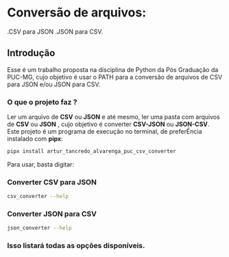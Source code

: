 # Conversão de arquivos:

.CSV para JSON
.JSON para CSV.

## Introdução

Esse é um trabalho proposta na disciplina de Python da Pós Graduação da PUC-MG, cujo objetivo é usar o PATH para a conversão de arquivos de CSV para JSON e/ou JSON para CSV.

### O que o projeto faz ?

Ler um arquivo de **CSV** ou **JSON** e até mesmo, ler uma pasta com arquivos de **CSV** ou **JSON** , cujo objetivo é converter **CSV-JSON** ou **JSON-CSV**. Este projeto é um programa de execução no terminal, de preferÊncia instalado com **pipx**:

```bash
pipx install artur_tancredo_alvarenga_puc_csv_converter
```

Para usar, basta digitar:

### Converter CSV para JSON

```bash
csv_converter --help
```

### Converter JSON para CSV

```bash
json_converter --help
```

### Isso listará todas as opções disponíveis.